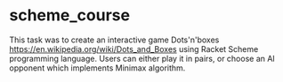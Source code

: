 # scheme_course

This task was to create an interactive game Dots'n'boxes https://en.wikipedia.org/wiki/Dots_and_Boxes using Racket Scheme programming language. Users can either play it in pairs, or choose an AI opponent which implements Minimax algorithm.

